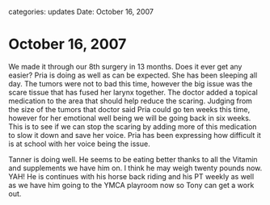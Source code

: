 categories: updates
Date: October 16, 2007

# October 16, 2007


We made it through our 8th surgery in 13 months. Does it ever get any easier?
Pria is doing as well as can be expected. She has been sleeping all day. The
tumors were not to bad this time, however the big issue was the scare tissue
that has fused her larynx together. The doctor added a topical medication to the
area that should help reduce the scaring. Judging from the size of the tumors
that doctor said Pria could go ten weeks this time, however for her emotional
well being we will be going back in six weeks. This is to see if we can stop the
scaring by adding more of this medication to slow it down and save her
voice. Pria has been expressing how difficult it is at school with her voice
being the issue.

Tanner is doing well.  He seems to be eating better thanks to all the Vitamin and supplements we have him on.  I think he may weigh twenty pounds now.  YAH!  He is continues with his horse back riding and his PT weekly as well as we have him going to the YMCA playroom now so Tony can get a work out.  
